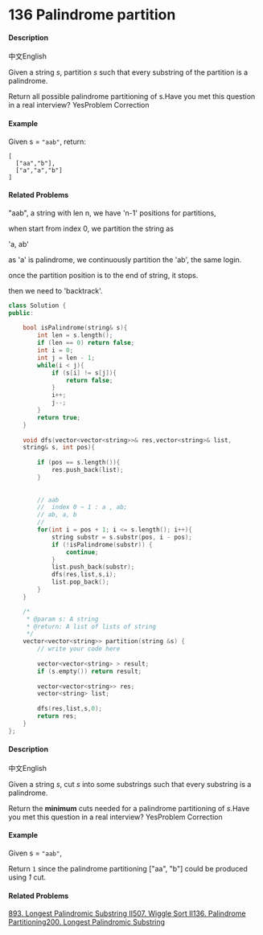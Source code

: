 # 136 Palindrome partition

#### Description

中文English

Given a string _s_, partition _s_ such that every substring of the partition is a palindrome.

Return all possible palindrome partitioning of s.Have you met this question in a real interview?  YesProblem Correction

#### Example

Given s = `"aab"`, return:

```text
[
  ["aa","b"],
  ["a","a","b"]
]
```

#### Related Problems

"aab",  a string with len n, we have 'n-1' positions for partitions,

when start from index 0, we partition the string as 

'a, ab'

as 'a' is palindrome, we continuously partition the 'ab', the same login.

once the partition position is to the end of string, it stops.

then we need to 'backtrack'.

```cpp
class Solution {
public:
    
    bool isPalindrome(string& s){
        int len = s.length();
        if (len == 0) return false;
        int i = 0;
        int j = len - 1;
        while(i < j){
            if (s[i] != s[j]){
                return false;
            }
            i++;
            j--;
        }
        return true;
    }
    
    void dfs(vector<vector<string>>& res,vector<string>& list,
    string& s, int pos){
        
        if (pos == s.length()){
            res.push_back(list);
        }
        
        
        // aab
        //  index 0 ~ 1 : a , ab; 
        // ab, a, b
        //
        for(int i = pos + 1; i <= s.length(); i++){
            string substr = s.substr(pos, i - pos);
            if (!isPalindrome(substr)) {
                continue;
            }
            list.push_back(substr);
            dfs(res,list,s,i);
            list.pop_back();
        }
    }

    /*
     * @param s: A string
     * @return: A list of lists of string
     */
    vector<vector<string>> partition(string &s) {
        // write your code here
        
        vector<vector<string> > result;
        if (s.empty()) return result;
        
        vector<vector<string>> res;
        vector<string> list;
        
        dfs(res,list,s,0);
        return res;
    }
};
```



#### Description

中文English

Given a string _s_, cut _s_ into some substrings such that every substring is a palindrome.

Return the **minimum** cuts needed for a palindrome partitioning of _s_.Have you met this question in a real interview?  YesProblem Correction

#### Example

Given s = `"aab"`,

Return `1` since the palindrome partitioning \["aa", "b"\] could be produced using _1_ cut.

#### Related Problems

[893. Longest Palindromic Substring II](https://www.lintcode.com/problem/longest-palindromic-substring-ii)[507. Wiggle Sort II](https://www.lintcode.com/problem/wiggle-sort-ii)[136. Palindrome Partitioning](https://www.lintcode.com/problem/palindrome-partitioning)[200. Longest Palindromic Substring](https://www.lintcode.com/problem/longest-palindromic-substring)



